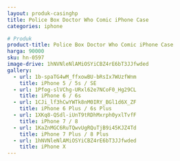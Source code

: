 ```yaml
---
layout: produk-casinghp
title: Police Box Doctor Who Comic iPhone Case
categories: iphone

# Produk
product-title: Police Box Doctor Who Comic iPhone Case
harga: 90000
sku: hn-0597
image-drive: 1hNVNleNlAMiOSYiCBZ4rE6bT3JJfwded
gallery:
  - url: 1b-spaTG4wM_ffxowBU-bRsIx7WUzfWnm
    title: iPhone 5 / 5s / SE
  - url: 1Pfog-slVChg-URxl62e7NCoF0_Hg29CL
    title: iPhone 6 / 6s
  - url: 1CJi_lf3hCwYWTk8nM0IRY_BGl1d6X_ZF
    title: iPhone 6 Plus / 6s Plus
  - url: 1XKq8-QSdl-iUnT9tRDhMxrph0yxlTvfF
    title: iPhone 7 / 8
  - url: 1KaZnMGC6RuTQwvUgRQuTjB9i45KJZ4Td
    title: iPhone 7 Plus / 8 Plus
  - url: 1hNVNleNlAMiOSYiCBZ4rE6bT3JJfwded
    title: iPhone X
---
```

